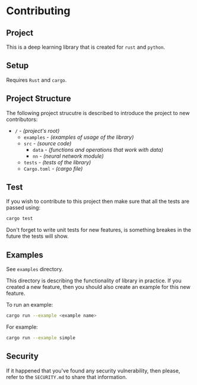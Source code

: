# Contributing

## Project

This is a deep learning library that is created for `rust` and `python`.

## Setup

Requires `Rust` and `cargo`.

## Project Structure

The following project strucutre is described to introduce the project to new contributors:

- `/` - _*(project's root)*_
  - `examples` - _*(examples of usage of the library)*_
  - `src` - _*(source code)*_
    - `data` - _*(functions and operations that work with data)*_
    - `nn` - _*(neural network module)*_
  - `tests` - _*(tests of the library)*_
  - `Cargo.toml` - _*(cargo file)*_

## Test

If you wish to contribute to this project then make sure that all the tests are passed using:

```sh
cargo test
```

Don't forget to write unit tests for new features, is something breakes in the future the tests will show.

## Examples

See `examples` directory.

This directory is describing the functionality of library in practice. If you created a new feature, then you should also create an example for this new feature.

To run an example:

```sh
cargo run --example <example name>
```

For example:

```sh
cargo run --example simple
```

## Security

If it happened that you've found any security vulnerability, then please, refer to the `SECURITY.md` to share that information.
